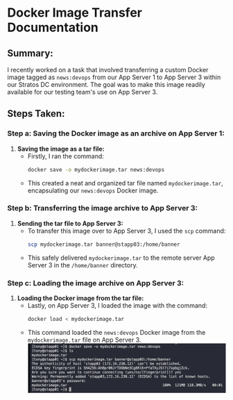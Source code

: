 # Docker Image Transfer Documentation

## Summary:
 I recently worked on a task that involved transferring a custom Docker image tagged as `news:devops` from our App Server 1 to App Server 3 within our Stratos DC environment. The goal was to make this image readily available for our testing team's use on App Server 3.

## Steps Taken:

### Step a: Saving the Docker image as an archive on App Server 1:
1. **Saving the image as a tar file:**
   - Firstly, I ran the command:
     ```bash
     docker save -o mydockerimage.tar news:devops
     ```
   - This created a neat and organized tar file named `mydockerimage.tar`, encapsulating our `news:devops` Docker image.



### Step b: Transferring the image archive to App Server 3:
1. **Sending the tar file to App Server 3:**
   - To transfer this image over to App Server 3, I used the `scp` command:
     ```bash
     scp mydockerimage.tar banner@stapp03:/home/banner
     ```
   - This safely delivered `mydockerimage.tar` to the remote server App Server 3 in the `/home/banner` directory.

### Step c: Loading the image archive on App Server 3:
1. **Loading the Docker image from the tar file:**
   - Lastly, on App Server 3, I loaded the image with the command:
     ```bash
     docker load < mydockerimage.tar
     ```
   - This command loaded the `news:devops` Docker image from the `mydockerimage.tar` file on App Server 3.
![image1](./images/dockerimagetransfer1.png)